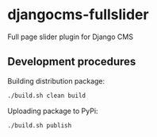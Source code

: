# djangocms-fullslider

Full page slider plugin for Django CMS

## Development procedures

Building distribution package:

```bash
./build.sh clean build
```

Uploading package to PyPi:

```bash
./build.sh publish
```
